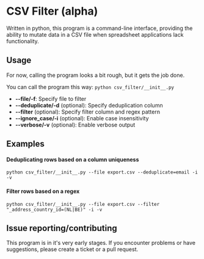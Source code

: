 # CSV Filter (alpha)
Written in python, this program is a command-line interface, providing the ability to mutate data in a CSV file when spreadsheet applications lack functionality.

## Usage
For now, calling the program looks a bit rough, but it gets the job done.

You can call the program this way:
`python csv_filter/__init__.py`

- **--file/-f**: Specify file to filter
- **--deduplicate/-d** (optional): Specify deduplication column
- **--filter** (optional): Specify filter column and regex pattern
- **--ignore_case/-i** (optional): Enable case insensitivity
- **--verbose/-v** (optional): Enable verbose output

## Examples

#### Deduplicating rows based on a column uniqueness
`python csv_filter/__init__.py --file export.csv --deduplicate=email -i -v`

#### Filter rows based on a regex
`python csv_filter/__init__.py --file export.csv --filter "_address_country_id=(NL|BE)" -i -v`

## Issue reporting/contributing
This program is in it's very early stages. If you encounter problems or have suggestions, please create a ticket or a pull request.
